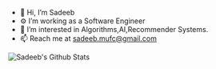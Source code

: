 - 👋 Hi, I’m Sadeeb
- ⚙️ I’m working as a Software Engineer
- 👀 I’m interested in Algorithms,AI,Recommender Systems.
- 📫 Reach me at sadeeb.mufc@gmail.com


![Sadeeb's Github Stats](https://github-readme-stats.vercel.app/api?username=sadeeb96&show_icons=true)

<!---
Sadeeb96/Sadeeb96 is a ✨ special ✨ repository because its `README.md` (this file) appears on your GitHub profile.
You can click the Preview link to take a look at your changes.
--->
